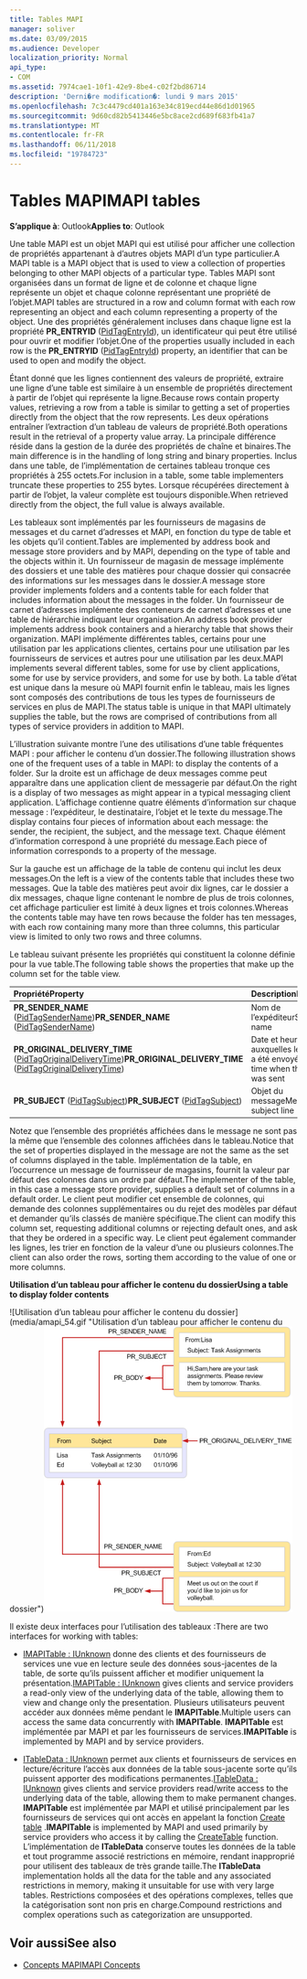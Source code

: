 ```yaml
---
title: Tables MAPI
manager: soliver
ms.date: 03/09/2015
ms.audience: Developer
localization_priority: Normal
api_type:
- COM
ms.assetid: 7974cae1-10f1-42e9-8be4-c02f2bd86714
description: 'Derni�re modification�: lundi 9 mars 2015'
ms.openlocfilehash: 7c3c4479cd401a163e34c819ecd44e86d1d01965
ms.sourcegitcommit: 9d60cd82b5413446e5bc8ace2cd689f683fb41a7
ms.translationtype: MT
ms.contentlocale: fr-FR
ms.lasthandoff: 06/11/2018
ms.locfileid: "19784723"
---
```

# <a name="mapi-tables"></a><span data-ttu-id="ae8ec-103">Tables MAPI</span><span class="sxs-lookup"><span data-stu-id="ae8ec-103">MAPI tables</span></span>
  
<span data-ttu-id="ae8ec-104">**S’applique à**: Outlook</span><span class="sxs-lookup"><span data-stu-id="ae8ec-104">**Applies to**: Outlook</span></span> 
  
<span data-ttu-id="ae8ec-105">Une table MAPI est un objet MAPI qui est utilisé pour afficher une collection de propriétés appartenant à d’autres objets MAPI d’un type particulier.</span><span class="sxs-lookup"><span data-stu-id="ae8ec-105">A MAPI table is a MAPI object that is used to view a collection of properties belonging to other MAPI objects of a particular type.</span></span> <span data-ttu-id="ae8ec-106">Tables MAPI sont organisées dans un format de ligne et de colonne et chaque ligne représente un objet et chaque colonne représentant une propriété de l’objet.</span><span class="sxs-lookup"><span data-stu-id="ae8ec-106">MAPI tables are structured in a row and column format with each row representing an object and each column representing a property of the object.</span></span> <span data-ttu-id="ae8ec-107">Une des propriétés généralement incluses dans chaque ligne est la propriété **PR_ENTRYID** ([PidTagEntryId](pidtagentryid-canonical-property.md)), un identificateur qui peut être utilisé pour ouvrir et modifier l’objet.</span><span class="sxs-lookup"><span data-stu-id="ae8ec-107">One of the properties usually included in each row is the **PR_ENTRYID** ([PidTagEntryId](pidtagentryid-canonical-property.md)) property, an identifier that can be used to open and modify the object.</span></span> 
  
<span data-ttu-id="ae8ec-108">Étant donné que les lignes contiennent des valeurs de propriété, extraire une ligne d’une table est similaire à un ensemble de propriétés directement à partir de l’objet qui représente la ligne.</span><span class="sxs-lookup"><span data-stu-id="ae8ec-108">Because rows contain property values, retrieving a row from a table is similar to getting a set of properties directly from the object that the row represents.</span></span> <span data-ttu-id="ae8ec-109">Les deux opérations entraîner l’extraction d’un tableau de valeurs de propriété.</span><span class="sxs-lookup"><span data-stu-id="ae8ec-109">Both operations result in the retrieval of a property value array.</span></span> <span data-ttu-id="ae8ec-110">La principale différence réside dans la gestion de la durée des propriétés de chaîne et binaires.</span><span class="sxs-lookup"><span data-stu-id="ae8ec-110">The main difference is in the handling of long string and binary properties.</span></span> <span data-ttu-id="ae8ec-111">Inclus dans une table, de l’implémentation de certaines tableau tronque ces propriétés à 255 octets.</span><span class="sxs-lookup"><span data-stu-id="ae8ec-111">For inclusion in a table, some table implementers truncate these properties to 255 bytes.</span></span> <span data-ttu-id="ae8ec-112">Lorsque récupérées directement à partir de l’objet, la valeur complète est toujours disponible.</span><span class="sxs-lookup"><span data-stu-id="ae8ec-112">When retrieved directly from the object, the full value is always available.</span></span>
  
<span data-ttu-id="ae8ec-113">Les tableaux sont implémentés par les fournisseurs de magasins de messages et du carnet d’adresses et MAPI, en fonction du type de table et les objets qu’il contient.</span><span class="sxs-lookup"><span data-stu-id="ae8ec-113">Tables are implemented by address book and message store providers and by MAPI, depending on the type of table and the objects within it.</span></span> <span data-ttu-id="ae8ec-114">Un fournisseur de magasin de message implémente des dossiers et une table des matières pour chaque dossier qui consacrée des informations sur les messages dans le dossier.</span><span class="sxs-lookup"><span data-stu-id="ae8ec-114">A message store provider implements folders and a contents table for each folder that includes information about the messages in the folder.</span></span> <span data-ttu-id="ae8ec-115">Un fournisseur de carnet d’adresses implémente des conteneurs de carnet d’adresses et une table de hiérarchie indiquant leur organisation.</span><span class="sxs-lookup"><span data-stu-id="ae8ec-115">An address book provider implements address book containers and a hierarchy table that shows their organization.</span></span> <span data-ttu-id="ae8ec-116">MAPI implémente différentes tables, certains pour une utilisation par les applications clientes, certains pour une utilisation par les fournisseurs de services et autres pour une utilisation par les deux.</span><span class="sxs-lookup"><span data-stu-id="ae8ec-116">MAPI implements several different tables, some for use by client applications, some for use by service providers, and some for use by both.</span></span> <span data-ttu-id="ae8ec-117">La table d’état est unique dans la mesure où MAPI fournit enfin le tableau, mais les lignes sont composés des contributions de tous les types de fournisseurs de services en plus de MAPI.</span><span class="sxs-lookup"><span data-stu-id="ae8ec-117">The status table is unique in that MAPI ultimately supplies the table, but the rows are comprised of contributions from all types of service providers in addition to MAPI.</span></span> 
  
<span data-ttu-id="ae8ec-118">L’illustration suivante montre l’une des utilisations d’une table fréquentes MAPI : pour afficher le contenu d’un dossier.</span><span class="sxs-lookup"><span data-stu-id="ae8ec-118">The following illustration shows one of the frequent uses of a table in MAPI: to display the contents of a folder.</span></span> <span data-ttu-id="ae8ec-119">Sur la droite est un affichage de deux messages comme peut apparaître dans une application client de messagerie par défaut.</span><span class="sxs-lookup"><span data-stu-id="ae8ec-119">On the right is a display of two messages as might appear in a typical messaging client application.</span></span> <span data-ttu-id="ae8ec-120">L’affichage contienne quatre éléments d’information sur chaque message : l’expéditeur, le destinataire, l’objet et le texte du message.</span><span class="sxs-lookup"><span data-stu-id="ae8ec-120">The display contains four pieces of information about each message: the sender, the recipient, the subject, and the message text.</span></span> <span data-ttu-id="ae8ec-121">Chaque élément d’information correspond à une propriété du message.</span><span class="sxs-lookup"><span data-stu-id="ae8ec-121">Each piece of information corresponds to a property of the message.</span></span>
  
<span data-ttu-id="ae8ec-122">Sur la gauche est un affichage de la table de contenu qui inclut les deux messages.</span><span class="sxs-lookup"><span data-stu-id="ae8ec-122">On the left is a view of the contents table that includes these two messages.</span></span> <span data-ttu-id="ae8ec-123">Que la table des matières peut avoir dix lignes, car le dossier a dix messages, chaque ligne contenant le nombre de plus de trois colonnes, cet affichage particulier est limité à deux lignes et trois colonnes.</span><span class="sxs-lookup"><span data-stu-id="ae8ec-123">Whereas the contents table may have ten rows because the folder has ten messages, with each row containing many more than three columns, this particular view is limited to only two rows and three columns.</span></span>
  
<span data-ttu-id="ae8ec-124">Le tableau suivant présente les propriétés qui constituent la colonne définie pour la vue table.</span><span class="sxs-lookup"><span data-stu-id="ae8ec-124">The following table shows the properties that make up the column set for the table view.</span></span>
  
|<span data-ttu-id="ae8ec-125">**Propriété**</span><span class="sxs-lookup"><span data-stu-id="ae8ec-125">**Property**</span></span>|<span data-ttu-id="ae8ec-126">**Description**</span><span class="sxs-lookup"><span data-stu-id="ae8ec-126">**Description**</span></span>|
|:-----|:-----|
|<span data-ttu-id="ae8ec-127">**PR_SENDER_NAME** ([PidTagSenderName](pidtagsendername-canonical-property.md))</span><span class="sxs-lookup"><span data-stu-id="ae8ec-127">**PR_SENDER_NAME** ([PidTagSenderName](pidtagsendername-canonical-property.md))</span></span>  <br/> |<span data-ttu-id="ae8ec-128">Nom de l’expéditeur</span><span class="sxs-lookup"><span data-stu-id="ae8ec-128">Sender name</span></span>  <br/> |
|<span data-ttu-id="ae8ec-129">**PR_ORIGINAL_DELIVERY_TIME** ([PidTagOriginalDeliveryTime](pidtagoriginaldeliverytime-canonical-property.md))</span><span class="sxs-lookup"><span data-stu-id="ae8ec-129">**PR_ORIGINAL_DELIVERY_TIME** ([PidTagOriginalDeliveryTime](pidtagoriginaldeliverytime-canonical-property.md))</span></span>  <br/> |<span data-ttu-id="ae8ec-130">Date et heure auxquelles le message a été envoyé.</span><span class="sxs-lookup"><span data-stu-id="ae8ec-130">Date and time when the message was sent</span></span>  <br/> |
|<span data-ttu-id="ae8ec-131">**PR_SUBJECT** ([PidTagSubject](pidtagsubject-canonical-property.md))</span><span class="sxs-lookup"><span data-stu-id="ae8ec-131">**PR_SUBJECT** ([PidTagSubject](pidtagsubject-canonical-property.md))</span></span>  <br/> |<span data-ttu-id="ae8ec-132">Objet du message</span><span class="sxs-lookup"><span data-stu-id="ae8ec-132">Message subject line</span></span>  <br/> |
   
<span data-ttu-id="ae8ec-133">Notez que l’ensemble des propriétés affichées dans le message ne sont pas la même que l’ensemble des colonnes affichées dans le tableau.</span><span class="sxs-lookup"><span data-stu-id="ae8ec-133">Notice that the set of properties displayed in the message are not the same as the set of columns displayed in the table.</span></span> <span data-ttu-id="ae8ec-134">Implémentation de la table, en l’occurrence un message de fournisseur de magasins, fournit la valeur par défaut des colonnes dans un ordre par défaut.</span><span class="sxs-lookup"><span data-stu-id="ae8ec-134">The implementer of the table, in this case a message store provider, supplies a default set of columns in a default order.</span></span> <span data-ttu-id="ae8ec-135">Le client peut modifier cet ensemble de colonnes, qui demande des colonnes supplémentaires ou du rejet des modèles par défaut et demander qu’ils classés de manière spécifique.</span><span class="sxs-lookup"><span data-stu-id="ae8ec-135">The client can modify this column set, requesting additional columns or rejecting default ones, and ask that they be ordered in a specific way.</span></span> <span data-ttu-id="ae8ec-136">Le client peut également commander les lignes, les trier en fonction de la valeur d’une ou plusieurs colonnes.</span><span class="sxs-lookup"><span data-stu-id="ae8ec-136">The client can also order the rows, sorting them according to the value of one or more columns.</span></span>
  
<span data-ttu-id="ae8ec-137">**Utilisation d’un tableau pour afficher le contenu du dossier**</span><span class="sxs-lookup"><span data-stu-id="ae8ec-137">**Using a table to display folder contents**</span></span>
  
<span data-ttu-id="ae8ec-138">![Utilisation d’un tableau pour afficher le contenu du dossier] (media/amapi_54.gif "Utilisation d’un tableau pour afficher le contenu du dossier")</span><span class="sxs-lookup"><span data-stu-id="ae8ec-138">![Using a table to display folder contents](media/amapi_54.gif "Using a table to display folder contents")</span></span>
  
<span data-ttu-id="ae8ec-139">Il existe deux interfaces pour l’utilisation des tableaux :</span><span class="sxs-lookup"><span data-stu-id="ae8ec-139">There are two interfaces for working with tables:</span></span>
  
- <span data-ttu-id="ae8ec-140">[IMAPITable : IUnknown](imapitableiunknown.md) donne des clients et des fournisseurs de services une vue en lecture seule des données sous-jacentes de la table, de sorte qu’ils puissent afficher et modifier uniquement la présentation.</span><span class="sxs-lookup"><span data-stu-id="ae8ec-140">[IMAPITable : IUnknown](imapitableiunknown.md) gives clients and service providers a read-only view of the underlying data of the table, allowing them to view and change only the presentation.</span></span> <span data-ttu-id="ae8ec-141">Plusieurs utilisateurs peuvent accéder aux données même pendant le **IMAPITable**.</span><span class="sxs-lookup"><span data-stu-id="ae8ec-141">Multiple users can access the same data concurrently with **IMAPITable**.</span></span> <span data-ttu-id="ae8ec-142">**IMAPITable** est implémentée par MAPI et par les fournisseurs de services.</span><span class="sxs-lookup"><span data-stu-id="ae8ec-142">**IMAPITable** is implemented by MAPI and by service providers.</span></span> 
    
- <span data-ttu-id="ae8ec-143">[ITableData : IUnknown](itabledataiunknown.md) permet aux clients et fournisseurs de services en lecture/écriture l’accès aux données de la table sous-jacente sorte qu’ils puissent apporter des modifications permanentes.</span><span class="sxs-lookup"><span data-stu-id="ae8ec-143">[ITableData : IUnknown](itabledataiunknown.md) gives clients and service providers read/write access to the underlying data of the table, allowing them to make permanent changes.</span></span> <span data-ttu-id="ae8ec-144">**IMAPITable** est implémentée par MAPI et utilisé principalement par les fournisseurs de services qui ont accès en appelant la fonction [Create table](createtable.md) .</span><span class="sxs-lookup"><span data-stu-id="ae8ec-144">**IMAPITable** is implemented by MAPI and used primarily by service providers who access it by calling the [CreateTable](createtable.md) function.</span></span> <span data-ttu-id="ae8ec-145">L’implémentation de **ITableData** conserve toutes les données de la table et tout programme associé restrictions en mémoire, rendant inapproprié pour utilisent des tableaux de très grande taille.</span><span class="sxs-lookup"><span data-stu-id="ae8ec-145">The **ITableData** implementation holds all the data for the table and any associated restrictions in memory, making it unsuitable for use with very large tables.</span></span> <span data-ttu-id="ae8ec-146">Restrictions composées et des opérations complexes, telles que la catégorisation sont non pris en charge.</span><span class="sxs-lookup"><span data-stu-id="ae8ec-146">Compound restrictions and complex operations such as categorization are unsupported.</span></span> 
    
## <a name="see-also"></a><span data-ttu-id="ae8ec-147">Voir aussi</span><span class="sxs-lookup"><span data-stu-id="ae8ec-147">See also</span></span>

- [<span data-ttu-id="ae8ec-148">Concepts MAPI</span><span class="sxs-lookup"><span data-stu-id="ae8ec-148">MAPI Concepts</span></span>](mapi-concepts.md)

